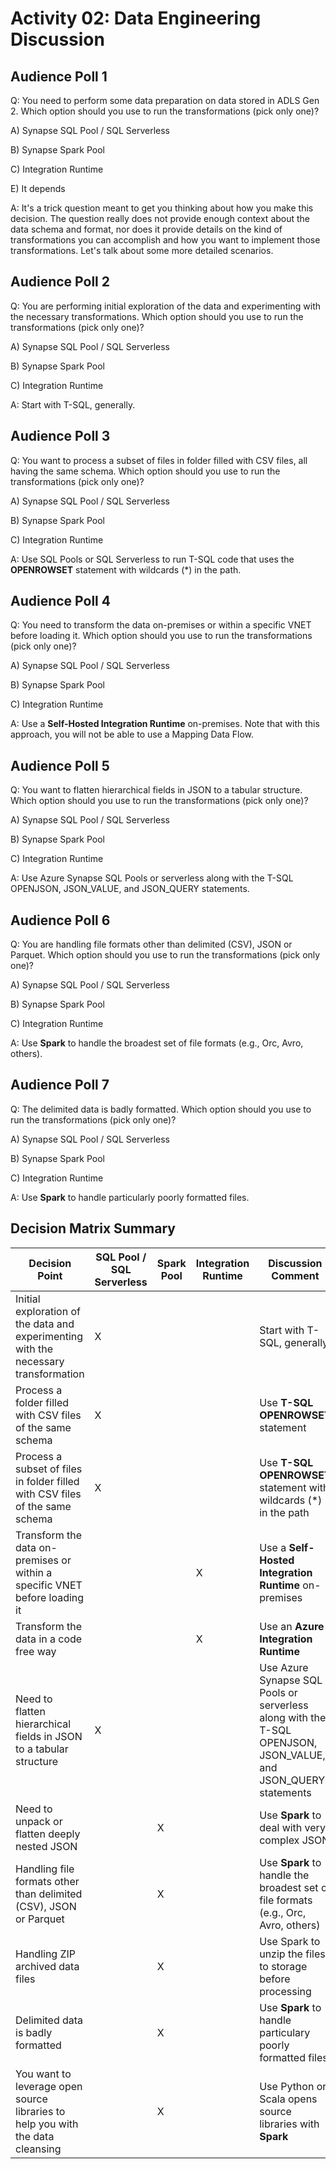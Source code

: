 # Activity 02: Data Engineering Discussion

## Audience Poll 1

Q: You need to perform some data preparation on data stored in ADLS Gen 2. Which option should you use to run the transformations (pick only one)?

A) Synapse SQL Pool / SQL Serverless

B) Synapse Spark Pool

C) Integration Runtime

E) It depends

A: It's a trick question meant to get you thinking about how you make this decision. The question really does not provide enough context about the data schema and format, nor does it provide details on the kind of transformations you can accomplish and how you want to implement those transformations. Let's talk about some more detailed scenarios.

## Audience Poll 2

Q: You are performing initial exploration of the data and experimenting with the necessary transformations. Which option should you use to run the transformations (pick only one)?

A) Synapse SQL Pool / SQL Serverless

B) Synapse Spark Pool

C) Integration Runtime

A: Start with T-SQL, generally.

## Audience Poll 3

Q: You want to process a subset of files in folder filled with CSV files, all having the same schema. Which option should you use to run the transformations (pick only one)?

A) Synapse SQL Pool / SQL Serverless

B) Synapse Spark Pool

C) Integration Runtime

A: Use SQL Pools or SQL Serverless to run T-SQL code that uses the **OPENROWSET** statement with wildcards (*) in the path.

## Audience Poll 4

Q: You need to transform the data on-premises or within a specific VNET before loading it. Which option should you use to run the transformations (pick only one)?

A) Synapse SQL Pool / SQL Serverless

B) Synapse Spark Pool

C) Integration Runtime

A: Use a **Self-Hosted Integration Runtime** on-premises. Note that with this approach, you will not be able to use a Mapping Data Flow.

## Audience Poll 5

Q: You want to flatten hierarchical fields in JSON to a tabular structure. Which option should you use to run the transformations (pick only one)?

A) Synapse SQL Pool / SQL Serverless

B) Synapse Spark Pool

C) Integration Runtime

A: Use Azure Synapse SQL Pools or serverless along with the T-SQL OPENJSON, JSON_VALUE, and JSON_QUERY statements.

## Audience Poll 6

Q: You are handling file formats other than delimited (CSV), JSON or Parquet. Which option should you use to run the transformations (pick only one)?

A) Synapse SQL Pool / SQL Serverless

B) Synapse Spark Pool

C) Integration Runtime

A: Use **Spark** to handle the broadest set of file formats (e.g., Orc, Avro, others).

## Audience Poll 7

Q: The delimited data is badly formatted. Which option should you use to run the transformations (pick only one)?

A) Synapse SQL Pool / SQL Serverless

B) Synapse Spark Pool

C) Integration Runtime

A: Use **Spark** to handle particularly poorly formatted files.

## Decision Matrix Summary

| Decision Point | SQL Pool / SQL Serverless | Spark Pool | Integration Runtime | Discussion Comment |
| --- | --- | --- | --- | --- |
| Initial exploration of the data and experimenting with the necessary transformation | X | | | Start with T-SQL, generally |
| Process a folder filled with CSV files of the same schema | X | | | Use **T-SQL OPENROWSET** statement |
| Process a subset of files in folder filled with CSV files of the same schema | X | | | Use **T-SQL OPENROWSET** statement with wildcards (*) in the path |
| Transform the data on-premises or within a specific VNET before loading it | | | X | Use a **Self-Hosted Integration Runtime** on-premises |
| Transform the data in a code free way | | | X | Use an **Azure Integration Runtime** |
| Need to flatten hierarchical fields in JSON to a tabular structure | X | | | Use Azure Synapse SQL Pools or serverless along with the T-SQL OPENJSON, JSON_VALUE, and JSON_QUERY statements|
| Need to unpack or flatten deeply nested JSON | | X | | Use **Spark** to deal with very complex JSON |
| Handling file formats other than delimited (CSV), JSON or Parquet | | X | | Use **Spark** to handle the broadest set of file formats (e.g., Orc, Avro, others) |
| Handling ZIP archived data files | | X | | Use Spark to unzip the files to storage before processing |
| Delimited data is badly formatted | | X | | Use **Spark** to handle particulary poorly formatted files |
| You want to leverage open source libraries to help you with the data cleansing | | X | | Use Python or Scala opens source libraries with **Spark** |
